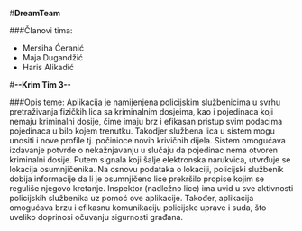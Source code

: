 #**DreamTeam**

###Članovi tima:

- Mersiha Ćeranić
- Maja Dugandžić
- Haris Alikadić

#**--Krim Tim 3--**

###Opis teme: 
Aplikacija je namijenjena policijskim službenicima u svrhu pretraživanja fizičkih lica sa kriminalnim dosjeima, kao i pojedinaca koji nemaju kriminalni dosije, čime imaju brz i efikasan pristup svim podacima pojedinaca u bilo kojem trenutku. Takodjer službena lica u sistem mogu unositi i nove profile tj. počinioce novih krivičnih dijela. Sistem omogućava izdavanje potvrde o nekažnjavanju u slučaju da pojedinac nema otvoren kriminalni dosije. Putem signala koji šalje elektronska narukvica, utvrđuje se lokacija osumnjičenika. Na osnovu podataka o lokaciji, policijski službenik dobija informacije da li je osumnjičeno lice prekršilo propise kojim se reguliše njegovo kretanje. Inspektor (nadležno lice) ima uvid u sve aktivnosti policijskih službenika uz pomoć ove aplikacije. Također, aplikacija omogućava brzu i efikasnu komunikaciju policijske uprave i suda, što uveliko doprinosi očuvanju sigurnosti građana.
